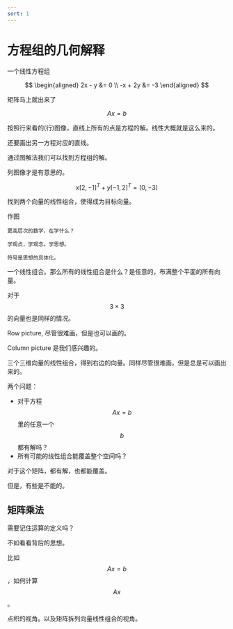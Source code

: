 ```yaml
---
sort: 1
---
```

# 方程组的几何解释

一个线性方程组


$$ 
\begin{aligned}
    2x - y &= 0 \\
    -x + 2y &= -3
\end{aligned}
$$

矩阵马上就出来了

$$ Ax = b $$

按照行来看的(行)图像，直线上所有的点是方程的解。线性大概就是这么来的。

还要画出另一方程对应的直线。

通过图解法我们可以找到方程组的解。

列图像才是有意思的。

$$
x [2,-1]^T + y [-1,2]^T = [0,-3]
$$

找到两个向量的线性组合，使得成为目标向量。

作图


```note
更高层次的数学，在学什么？

学观点，学观念。学思想。

符号是思想的具体化。
```

一个线性组合。那么所有的线性组合是什么？是任意的，布满整个平面的所有向量。

对于 $$ 3 \times 3 $$ 的向量也是同样的情况。

Row picture, 尽管很难画，但是也可以画的。

Column picture 是我们感兴趣的。

三个三维向量的线性组合，得到右边的向量。同样尽管很难画，但是总是可以画出来的。


两个问题：
- 对于方程 $$ Ax = b $$ 里的任意一个 $$ b $$ 都有解吗？
- 所有可能的线性组合能覆盖整个空间吗？

对于这个矩阵，都有解，也都能覆盖。

但是，有些是不能的。

## 矩阵乘法

需要记住运算的定义吗？

不如看看背后的思想。

比如 $$ Ax = b $$，如何计算 $$ Ax $$。

点积的视角。以及矩阵拆列向量线性组合的视角。






